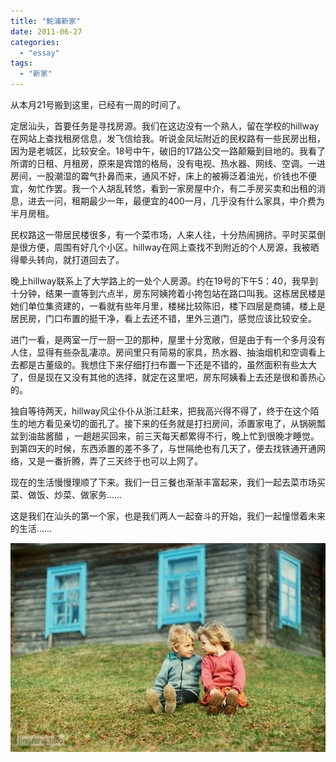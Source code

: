 ```yaml
---
title: "鮀浦新家"
date: 2011-06-27
categories: 
  - "essay"
tags: 
  - "新家"
---
```


从本月21号搬到这里，已经有一周的时间了。

定居汕头，首要任务是寻找房源。我们在这边没有一个熟人，留在学校的hillway在网站上查找租房信息，发飞信给我。听说金凤坛附近的民权路有一些民房出租，因为是老城区，比较安全。18号中午，破旧的17路公交一路颠簸到目地的。我看了所谓的日租、月租房，原来是宾馆的格局，没有电视、热水器、网线、空调。一进房间，一股潮湿的霉气扑鼻而来，通风不好，床上的被褥泛着油光，价钱也不便宜，匆忙作罢。我一个人胡乱转悠，看到一家房屋中介，有二手房买卖和出租的消息，进去一问，租期最少一年，最便宜的400一月，几乎没有什么家具，中介费为半月房租。

民权路这一带居民楼很多，有一个菜市场，人来人往，十分热闹拥挤。平时买菜倒是很方便，周围有好几个小区。hillway在网上查找不到附近的个人房源，我被晒得晕头转向，就打道回去了。

晚上hillway联系上了大学路上的一处个人房源。约在19号的下午5：40，我早到十分钟，结果一直等到六点半，房东阿姨挎着小挎包站在路口叫我。这栋居民楼是她们单位集资建的，一看就有些年月里，楼梯比较陈旧，楼下四层是商铺，楼上是居民房，门口布置的挺干净，看上去还不错，里外三道门，感觉应该比较安全。

进门一看，是两室一厅一厨一卫的那种，屋里十分宽敞，但是由于有一个多月没有人住，显得有些杂乱凄凉。房间里只有简易的家具，热水器、抽油烟机和空调看上去都是古董级的。我想住下来仔细打扫布置一下还是不错的，虽然面积有些太大了，但是现在又没有其他的选择，就定在这里吧，房东阿姨看上去还是很和善热心的。

独自等待两天，hillway风尘仆仆从浙江赶来，把我高兴得不得了，终于在这个陌生的地方看见亲切的面孔了。接下来的任务就是打扫房间，添置家电了，从锅碗瓢盆到油盐酱醋 ，一趟趟买回来，前三天每天都累得不行，晚上忙到很晚才睡觉。到第四天的时候，东西添置的差不多了，与世隔绝也有几天了，便去找铁通开通网络，又是一番折腾，弄了三天终于也可以上网了。

现在的生活慢慢理顺了下来。我们一日三餐也渐渐丰富起来，我们一起去菜市场买菜、做饭、炒菜、做家务……

这是我们在汕头的第一个家，也是我们两人一起奋斗的开始，我们一起憧憬着未来的生活……

![985af963a0a67519251205492e3dae06](images/5895941623_fa7f662d54_z.jpg)
